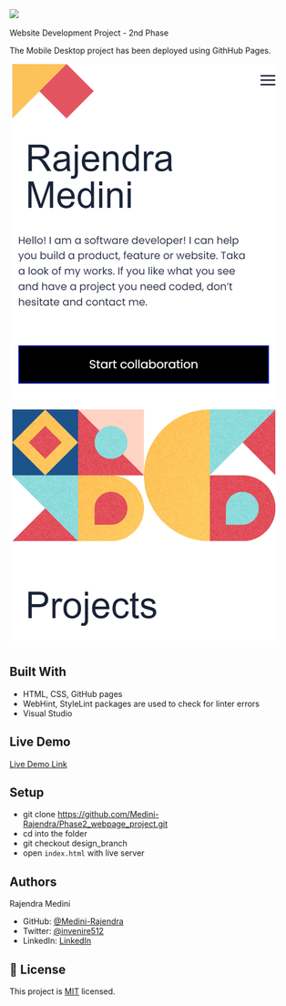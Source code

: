 ![](https://img.shields.io/badge/Microverse-blueviolet)

Website Development Project - 2nd Phase

The Mobile Desktop project has been deployed using GithHub Pages.

![screenshot](./secondphaseproj.png)

## Built With

- HTML, CSS, GitHub pages
- WebHint, StyleLint packages are used to check for linter errors
- Visual Studio

## Live Demo

[Live Demo Link](https://medini-rajendra.github.io/Phase2_webpage_project/)

## Setup 
- git clone https://github.com/Medini-Rajendra/Phase2_webpage_project.git
- cd into the folder
- git checkout design_branch
- open `index.html` with live server

## Authors
Rajendra Medini
- GitHub: [@Medini-Rajendra](https://github.com/Medini-Rajendra)
- Twitter: [@invenire512](https://twitter.com/invenire512)
- LinkedIn: [LinkedIn](https://www.linkedin.com/in/medinichaitanya/)

## 📝 License

This project is [MIT](./MIT.md) licensed.
